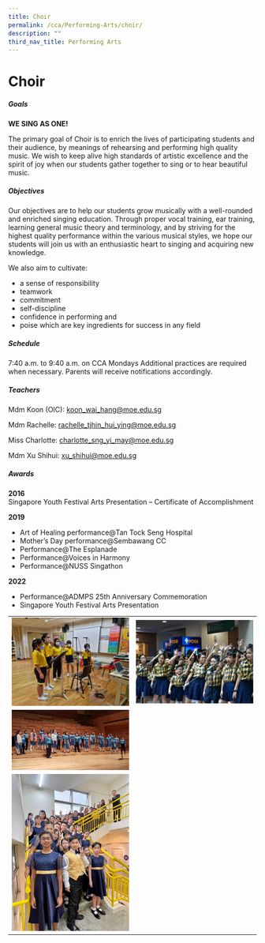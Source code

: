 ```yaml
---
title: Choir
permalink: /cca/Performing-Arts/choir/
description: ""
third_nav_title: Performing Arts
---
```

# Choir

##### Goals

**WE SING AS ONE!**

The primary goal of Choir is to enrich the 
lives of participating students and their
audience, by meanings of rehearsing and 
performing high quality music. We wish to 
keep alive high standards of artistic 
excellence and the spirit of joy when our 
students gather together to sing or to hear 
beautiful music. 

##### Objectives

Our objectives are to help our students grow musically with a well-rounded and enriched singing education. Through proper vocal training, ear training, learning general music theory and terminology, and by striving for the highest quality performance within the various musical styles, we hope our students will join us with an enthusiastic heart to singing and acquiring new knowledge.

We also aim to cultivate:
* a sense of responsibility
* teamwork
* commitment
* self-discipline
* confidence in performing and 
* poise 
which are key ingredients for success in 
any field

##### Schedule

7:40 a.m. to 9:40 a.m. on CCA Mondays
Additional practices are required when 
necessary. Parents will 
receive notifications accordingly.


##### Teachers

Mdm Koon (OIC): koon_wai_hang@moe.edu.sg

Mdm Rachelle: rachelle_tjhin_hui_ying@moe.edu.sg

Miss Charlotte: charlotte_sng_yi_may@moe.edu.sg

Mdm Xu Shihui: xu_shihui@moe.edu.sg


##### Awards

**2016**  
Singapore Youth Festival Arts Presentation – Certificate of Accomplishment

**2019** 
* Art of Healing performance@Tan Tock Seng Hospital
* Mother’s Day performance@Sembawang CC
* Performance@The Esplanade
* Performance@Voices in Harmony
* Performance@NUSS Singathon

**2022** 
* Performance@ADMPS 25th Anniversary Commemoration
* Singapore Youth Festival Arts Presentation


|  |  | 
| -------- | -------- |
|![](/images/CCA/choir3.jpg)   | ![](/images/CCA/choir4.jpg)     |
|  ![](/images/CCA/choir2.jpg) |
|  ![](/images/CCA/choir1.jpg) |